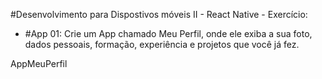 #Desenvolvimento para Dispostivos móveis II - React Native - Exercício:

- #App 01: Crie um App chamado Meu Perfil, onde ele exiba a sua foto, dados pessoais, formação, experiência e projetos que você já fez.

AppMeuPerfil
